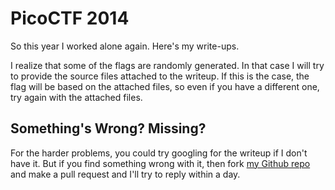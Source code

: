 # PicoCTF 2014

So this year I worked alone again. Here's my write-ups.

I realize that some of the flags are randomly generated. In that case I will try to provide the source files attached to the writeup. If this is the case, the flag will be based on the attached files, so even if you have a different one, try again with the attached files.

## Something's Wrong? Missing?

For the harder problems, you could try googling for the writeup if I don't have it. But if you find something wrong with it, then fork [my Github repo](https://github.com/failedxyz/team-yirendui-picoctf-2014-writeups) and make a pull request and I'll try to reply within a day.